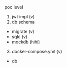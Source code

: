 poc level
1. jwt impl (v)
2. db schema
- migrate (v)
- sqlc (v)
- mockdb (hihi)
3. docker-compose.yml (v)
- db